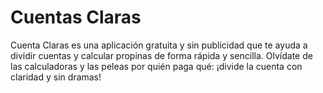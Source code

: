 # Cuentas Claras
Cuenta Claras es una aplicación gratuita y sin publicidad que te ayuda a dividir cuentas y calcular propinas de forma rápida y sencilla. Olvídate de las calculadoras y las peleas por quién paga qué: ¡divide la cuenta con claridad y sin dramas!
